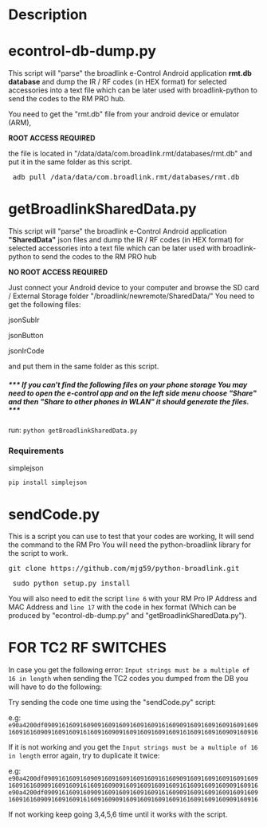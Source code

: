 # Description

# econtrol-db-dump.py

This script will "parse" the broadlink e-Control Android application **rmt.db database** and dump the IR / RF codes (in HEX format) for selected accessories into a text file which can be later used with broadlink-python to send the codes to the RM PRO hub.

You need to get the "rmt.db" file from your android device or emulator (ARM), 

**ROOT ACCESS REQUIRED**

the file is located in "/data/data/com.broadlink.rmt/databases/rmt.db" and put it in the same folder as this script.

<pre> adb pull /data/data/com.broadlink.rmt/databases/rmt.db </pre>

# getBroadlinkSharedData.py

This script will "parse" the broadlink e-Control Android application **"SharedData"** json files and dump the IR / RF codes (in HEX format) for selected accessories into a text file which can be later used with broadlink-python to send the codes to the RM PRO hub

**NO ROOT ACCESS REQUIRED**

Just connect your Android device to your computer and browse the SD card / External Storage folder "/broadlink/newremote/SharedData/"
You need to get the following files:

jsonSubIr

jsonButton

jsonIrCode

and put them in the same folder as this script.

##### *** If you can't find the following files on your phone storage You may need to open the e-control app and on the left side menu choose "Share" and then "Share to other phones in WLAN" it should generate the files. ***

run: `python getBroadlinkSharedData.py`

### Requirements

simplejson

`pip install simplejson`



# sendCode.py

This is a script you can use to test that your codes are working, It will send the command to the RM Pro
You will need the python-broadlink library for the script to work.


<pre>git clone https://github.com/mjg59/python-broadlink.git</pre>

<pre> sudo python setup.py install</pre>

You will also need to edit the script `line 6` with your RM Pro IP Address and MAC Address and `line 17` with the code in hex format (Which can be produced by "econtrol-db-dump.py" and "getBroadlinkSharedData.py").


# FOR TC2 RF SWITCHES

In case you get the following error: `Input strings must be a multiple of 16 in length` when sending the TC2 codes you dumped from the DB you will have to do the following:

Try sending the code one time using the "sendCode.py" script:

e.g:
`e90a4200df0909161609160909160916091609160916160909160916091609160916091609161609091609160916160916090916091609160916091616091609160909160916`

If it is not working and you get the `Input strings must be a multiple of 16 in length` error again, try to duplicate it twice:

e.g:
`e90a4200df0909161609160909160916091609160916160909160916091609160916091609161609091609160916160916090916091609160916091616091609160909160916e90a4200df0909161609160909160916091609160916160909160916091609160916091609161609091609160916160916090916091609160916091616091609160909160916`

If not working keep going 3,4,5,6 time until it works with the script.
